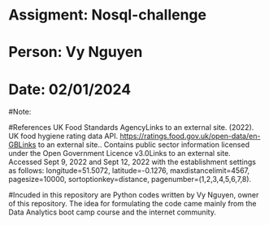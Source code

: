 # Assigment: Nosql-challenge

# Person: Vy Nguyen

# Date: 02/01/2024

#Note:

#References
UK Food Standards AgencyLinks to an external site. (2022). UK food hygiene rating data API. https://ratings.food.gov.uk/open-data/en-GBLinks to an external site.. Contains public sector information licensed under the Open Government Licence v3.0Links to an external site.
Accessed Sept 9, 2022 and Sept 12, 2022 with the establishment settings as follows: longitude=51.5072, latitude=-0.1276, maxdistancelimit=4567, pagesize=10000, sortoptionkey=distance, pagenumber=(1,2,3,4,5,6,7,8).

#Incuded in this repository are Python codes written by Vy Nguyen, owner of this repository. The idea for formulating the code came mainly from the Data Analytics boot camp course and the internet community.
